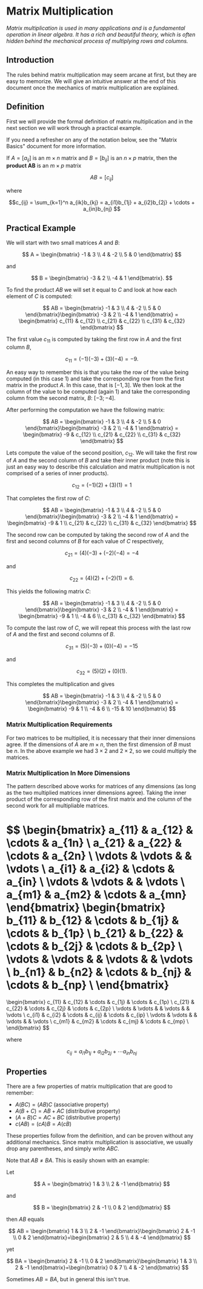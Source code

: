 # Matrix Multiplication

_Matrix multiplication is used in many applications and is a fundamental operation in linear algebra. It has a rich and beautiful theory, which is often hidden behind the mechanical process of multiplying rows and columns._

## Introduction

The rules behind matrix multiplication may seem arcane at first, but they are easy to memorize. We will give an intuitive answer at the end of this document once the mechanics of matrix multiplication are explained.

## Definition

First we will provide the formal definition of matrix multiplication and in the next section we will work through a practical example.

If you need a refresher on any of the notation below, see the "Matrix Basics" document for more information.

If $A = [a_{ij}]$ is an $m \times n$ matrix and $B=[b_{ij}]$ is an $n \times p$ matrix, then the **product AB** is an $m \times p$ matrix

$$ AB = [c_{ij}]$$

where

$$c_{ij} = \sum_{k=1}^n a_{ik}b_{kj} = a_{i1}b_{1j} + a_{i2}b_{2j} + \cdots + a_{in}b_{nj} $$

## Practical Example

We will start with two small matrices $A$ and $B$:

$$
A = \begin{bmatrix}
-1 & 3 \\
4 & -2 \\
5 & 0
\end{bmatrix}
$$

and

$$
B = \begin{bmatrix}
-3 & 2 \\
-4 & 1
\end{bmatrix}.
$$

To find the product $AB$ we will set it equal to $C$ and look at how each element of $C$ is computed:

$$
AB = \begin{bmatrix}
-1 & 3 \\
4 & -2 \\
5 & 0
\end{bmatrix}\begin{bmatrix}
-3 & 2 \\
-4 & 1
\end{bmatrix} = \begin{bmatrix}
c_{11} & c_{12} \\
c_{21} & c_{22} \\
c_{31} & c_{32}
\end{bmatrix}
$$

The first value $c_{11}$ is computed by taking the first row in $A$ and the first column $B$,

$$c_{11} = (-1)(-3) + (3)(-4) = -9.$$

An easy way to remember this is that you take the row of the value being computed (in this case 1) and take the corresponding row from the first matrix in the product $A$. In this case, that is $[-1, 3]$. We then look at the column of the value to be computed (again 1) and take the corresponding column from the second matrix, $B$: $[-3; -4]$.

After performing the computation we have the following matrix:

$$
AB = \begin{bmatrix}
-1 & 3 \\
4 & -2 \\
5 & 0
\end{bmatrix}\begin{bmatrix}
-3 & 2 \\
-4 & 1
\end{bmatrix} = \begin{bmatrix}
-9 & c_{12} \\
c_{21} & c_{22} \\
c_{31} & c_{32}
\end{bmatrix}
$$

Lets compute the value of the second position, $c_{12}$. We will take the first row of $A$ and the second column of $B$ and take their inner product (note this is just an easy way to describe this calculation and matrix multiplication is not comprised of a series of inner products).

$$c_{12} = (-1)(2) + (3)(1) = 1$$

That completes the first row of $C$:

$$
AB = \begin{bmatrix}
-1 & 3 \\
4 & -2 \\
5 & 0
\end{bmatrix}\begin{bmatrix}
-3 & 2 \\
-4 & 1
\end{bmatrix} = \begin{bmatrix}
-9 & 1 \\
c_{21} & c_{22} \\
c_{31} & c_{32}
\end{bmatrix}
$$

The second row can be computed by taking the second row of $A$ and the first and second columns of $B$ for each value of $C$ respectively,

$$c_{21} = (4)(-3) + (-2)(-4) = -4$$

and

$$c_{22} = (4)(2) + (-2)(1) = 6. $$

This yields the following matrix $C$:

$$
AB = \begin{bmatrix}
-1 & 3 \\
4 & -2 \\
5 & 0
\end{bmatrix}\begin{bmatrix}
-3 & 2 \\
-4 & 1
\end{bmatrix} = \begin{bmatrix}
-9 & 1 \\
-4 & 6 \\
c_{31} & c_{32}
\end{bmatrix}
$$

To compute the last row of $C$, we will repeat this process with the last row of $A$ and the first and second columns of $B$.

$$c_{31} = (5)(-3) + (0)(-4) = -15$$

and

$$c_{32} = (5)(2) + (0)(1).$$

This completes the multiplication and gives

$$
AB = \begin{bmatrix}
-1 & 3 \\
4 & -2 \\
5 & 0
\end{bmatrix}\begin{bmatrix}
-3 & 2 \\
-4 & 1
\end{bmatrix} = \begin{bmatrix}
-9 & 1 \\
-4 & 6 \\
-15 & 10
\end{bmatrix}
$$

### Matrix Multiplication Requirements

For two matrices to be multiplied, it is necessary that their inner dimensions agree. If the dimensions of $A$ are $m \times n$, then the first dimension of $B$ must be $n$. In the above example we had $3 \times 2$ and $2 \times 2$, so we could multiply the matrices.

### Matrix Multiplication In More Dimensions

The pattern described above works for matrices of any dimensions (as long as the two multiplied matrices inner dimensions agree). Taking the inner product of the corresponding row of the first matrix and the column of the second work for all multipliable matrices.

$$
\begin{bmatrix}
a_{11} & a_{12} & \cdots & a_{1n} \\
a_{21} & a_{22} & \cdots & a_{2n} \\
\vdots & \vdots & & \vdots \\
a_{i1} & a_{i2} & \cdots & a_{in} \\
\vdots & \vdots & & \vdots \\
a_{m1} & a_{m2} & \cdots & a_{mn}
\end{bmatrix}
\begin{bmatrix}
b_{11} & b_{12} & \cdots & b_{1j} & \cdots & b_{1p} \\
b_{21} & b_{22} & \cdots & b_{2j} & \cdots & b_{2p} \\
\vdots & \vdots & & \vdots & & \vdots \\
b_{n1} & b_{n2} & \cdots & b_{nj} & \cdots & b_{np} \\
\end{bmatrix}
=
\begin{bmatrix}
c_{11} & c_{12} & \cdots & c_{1j} & \cdots & c_{1p} \\
c_{21} & c_{22} & \cdots & c_{2j} & \cdots & c_{2p} \\
\vdots & \vdots & & \vdots & & \vdots \\
c_{i1} & c_{i2} & \cdots & c_{ij} & \cdots & c_{ip} \\
\vdots & \vdots & & \vdots & & \vdots \\
c_{m1} & c_{m2} & \cdots & c_{mj} & \cdots & c_{mp} \\
\end{bmatrix}
$$

where

$$c_{ij} = a_{i1}b_{1j} + a_{i2}b_{2j} + \cdots a_{in}b_{nj}$$

## Properties

There are a few properties of matrix multiplication that are good to remember:

- $A(BC) = (AB)C$ (associative property)
- $A(B+C) = AB + AC$ (distributive property)
- $(A+B)C = AC + BC$ (distributive property)
- $c(AB) = (cA)B = A(cB)$

These properties follow from the definition, and can be proven without any additional mechanics. Since matrix multiplication is associative, we usually drop any parentheses, and simply write $ABC$.

Note that $AB \neq BA$. This is easily shown with an example:

Let

$$
A = \begin{bmatrix}
1 & 3 \\
2 & -1
\end{bmatrix}
$$

and

$$
B = \begin{bmatrix}
2 & -1 \\
0 & 2
\end{bmatrix}
$$

then $AB$ equals

$$
AB = \begin{bmatrix}
1 & 3 \\
2 & -1
\end{bmatrix}\begin{bmatrix}
2 & -1 \\
0 & 2
\end{bmatrix}=\begin{bmatrix}
2 & 5 \\
4 & -4
\end{bmatrix}
$$

yet

$$
BA = \begin{bmatrix}
2 & -1 \\
0 & 2
\end{bmatrix}\begin{bmatrix}
1 & 3 \\
2 & -1
\end{bmatrix}=\begin{bmatrix}
0 & 7 \\
4 & -2
\end{bmatrix}
$$

Sometimes $AB=BA$, but in general this isn't true.

